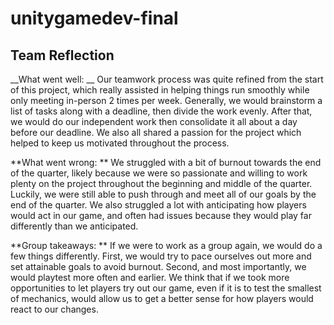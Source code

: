 # unitygamedev-final

## Team Reflection
__What went well: __ Our teamwork process was quite refined from the start of this project, which really assisted in helping things run smoothly while only meeting in-person 2 times per week. Generally, we would brainstorm a list of tasks along with a deadline, then divide the work evenly. After that, we would do our independent work then consolidate it all about a day before our deadline. We also all shared a passion for the project which helped to keep us motivated throughout the process.

**What went wrong: ** We struggled with a bit of burnout towards the end of the quarter, likely because we were so passionate and willing to work plenty on the project throughout the beginning and middle of the quarter. Luckily, we were still able to push through and meet all of our goals by the end of the quarter. We also struggled a lot with anticipating how players would act in our game, and often had issues because they would play far differently than we anticipated.

**Group takeaways: ** If we were to work as a group again, we would do a few things differently. First, we would try to pace ourselves out more and set attainable goals to avoid burnout. Second, and most importantly, we would playtest more often and earlier. We think that if we took more opportunities to let players try out our game, even if it is to test the smallest of mechanics, would allow us to get a better sense for how players would react to our changes.
